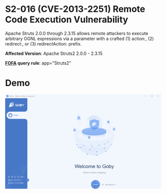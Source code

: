 # S2-016 (CVE-2013-2251) Remote Code Execution Vulnerability

Apache Struts 2.0.0 through 2.3.15 allows remote attackers to execute arbitrary OGNL expressions via a parameter with a crafted (1) action:, (2) redirect:, or (3) redirectAction: prefix.

**Affected Version**: Apache Struts2 2.0.0 - 2.3.15

**[FOFA](https://fofa.so/result?qbase64=YXBwPSJTdHJ1dHMyIg%3D%3D) query rule**: app="Struts2"

# Demo

![](S2-016.gif)
